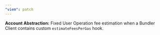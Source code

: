 ```yaml
---
"viem": patch
---
```


**Account Abstraction:** Fixed User Operation fee estimation when a Bundler Client contains custom `estimateFeesPerGas` hook.
